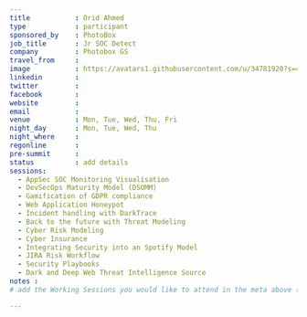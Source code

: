 ```yaml
---
title           : Orid Ahmed
type            : participant
sponsored_by    : PhotoBox
job_title       : Jr SOC Detect
company         : Photobox GS
travel_from     :
image           : https://avatars1.githubusercontent.com/u/34781920?s=460&v=4
linkedin        :
twitter         :
facebook        :
website         :
email           :
venue           : Mon, Tue, Wed, Thu, Fri
night_day       : Mon, Tue, Wed, Thu
night_where     : 
regonline       :
pre-summit      :
status          : add details
sessions:
  - AppSec SOC Monitoring Visualisation
  - DevSecOps Maturity Model (DSOMM)
  - Gamification of GDPR compliance
  - Web Application Honeypot
  - Incident handling with DarkTrace
  - Back to the future with Threat Modeling
  - Cyber Risk Modeling
  - Cyber Insurance
  - Integrating Security into an Spotify Model
  - JIRA Risk Workflow
  - Security Playbooks
  - Dark and Deep Web Threat Intelligence Source
notes :
# add the Working Sessions you would like to attend in the meta above (use the session's title) e.g. sessions (one per line): -Security Playbooks Diagrams -Hackathon Daily Sessions

---
```


<!-- put more details about participant here -->
